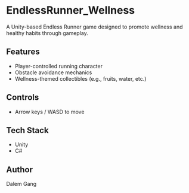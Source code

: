 # EndlessRunner_Wellness

A Unity-based Endless Runner game designed to promote wellness and healthy habits through gameplay. 

## Features
- Player-controlled running character
- Obstacle avoidance mechanics
- Wellness-themed collectibles (e.g., fruits, water, etc.)

## Controls
- Arrow keys / WASD to move

## Tech Stack
- Unity
- C#

## Author
Dalem Gang

